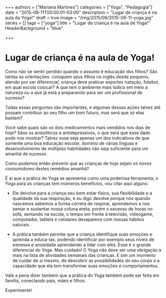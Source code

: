+++
authors = ["Mariana Martines"]
categories = ["Yoga", "Pedagogia"]
date = "2015-08-11T00:00:01-03:00"
description = "Lugar de criança é na aula da Yoga!"
draft = true
image = "/img/2015/08/2015-08-11-yoga.jpg"
series = []
tags = ["yoga"]
title = "Lugar de criança é na aula de Yoga!"
  HeaderBackground = "blue"

+++

# Lugar de criança é na aula de Yoga!

Como não se sentir perdido quando o assunto é educação dos filhos? São tantas as
orientações: coloquem seus filhos no inglês desde pequeno, alemão por ser
diferencial, criança deve praticar esportes natação, futebol, em qual escola
colocar? A que tem o ambiente mais lúdico em meio a natureza ou a que já está a
preparando para ser um profissional de sucesso?

<!-- more -->

Todas essas perguntas são importantes, e algumas dessas ações talvez até possam
contribuir ao seu filho um bom futuro, mas será que só elas bastam?

Você sabe quais são os dois medicamentos mais vendidos nos dias de hoje? Sãos os
ansiolíticos e antidepressivos, o que será que esse dado pode nos mostrar?
Talvez esse seja apenas um dos indicativos de que somente uma boa educação
escolar, domínio de várias línguas e desenvolvimento de múltiplas habilidades
não seja suficiente para um amanhã de sucesso.

Como podemos então prevenir que as crianças de hoje sejam os novos consumidores
destes remédios amanhã?

É ai que a prática do Yoga se apresenta como uma poderosa ferramenta, o Yoga
para as crianças tem inúmeros benefícios, vou citar aqui alguns:

- Ele devolve para a criança seu bem estar físico, sua flexibilidade e a qualidade
da sua respiração, e eu digo devolve porque nós quando nascemos sabemos a forma
correta de respirar, aprendemos a nos sentar e sustentar nossa coluna ereta,
porém o excesso de horas no sofá, sentando na escola, o tempo em frente à
televisão, videogame, computador, tablets e celulares desaparece com nossas
hábitos naturais.

- A prática também permite que a criança identifique suas
emoções e aprenda a educa-las, podendo identificar por exemplo seus níveis de
estresse e ansiedade aprendendo a lidar com eles. Esse é o grande diferencial do
Yoga. Mas cuidado! O Yoga não deve ser uma obrigação a mais na lista de
atividades semanais das crianças. E sim um momento de cuidar de si mesmo, de
descobrir as possibilidades do seu corpo e a capacidade que ela tem transformar
suas emoções e comportamentos.

Vale a pena dizer também que a prática do Yoga também pode ser feita em família,
conectando pais, mães e filhos.

Experimente!
